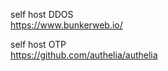 self host DDOS  
https://www.bunkerweb.io/  
  
self host OTP  
https://github.com/authelia/authelia  
